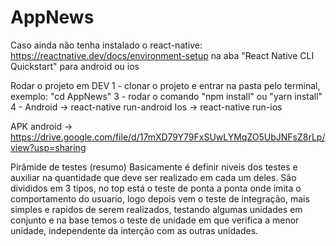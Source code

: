 # AppNews

Caso ainda não tenha instalado o react-native:
https://reactnative.dev/docs/environment-setup
na aba "React Native CLI Quickstart" para android ou ios

Rodar o projeto em DEV
1 - clonar o projeto e entrar na pasta pelo terminal, exemplo: "cd AppNews"
3 - rodar o comando "npm install" ou "yarn install"
4 - 
Android ->  react-native run-android
Ios -> react-native run-ios

APK android -> https://drive.google.com/file/d/17mXD79Y79FxSUwLYMqZO5UbJNFsZ8rLp/view?usp=sharing

Pirâmide de testes (resumo)
Basicamente é definir niveis dos testes e auxiliar na quantidade que deve ser realizado em cada um deles.
São divididos em 3 tipos, no top está o teste de ponta a ponta onde imita o comportamento do usuario, logo depois vem o teste de integração,
mais simples e rapidos de serem realizados, testando algumas unidades em conjunto e na base temos o teste de unidade em que verifica a menor unidade,
independente  da interção com as outras unidades.
